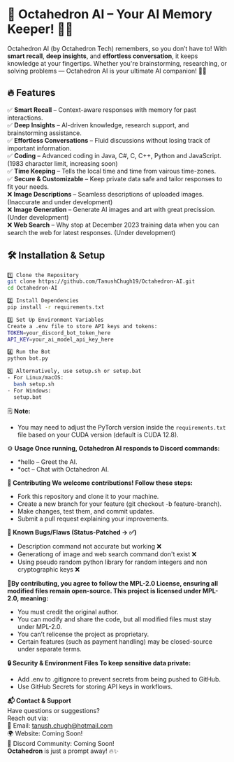 # 🚀 Octahedron AI – Your AI Memory Keeper! 🧠✨  

Octahedron AI (by Octahedron Tech) remembers, so you don’t have to! With **smart recall**, **deep insights**, and **effortless conversation**, it keeps knowledge at your fingertips. Whether you're brainstorming, researching, or solving problems — Octahedron AI is your ultimate AI companion! 🤖💡  

## 🔥 Features  
✅ **Smart Recall** – Context-aware responses with memory for past interactions.  
✅ **Deep Insights** – AI-driven knowledge, research support, and brainstorming assistance.  
✅ **Effortless Conversations** – Fluid discussions without losing track of important information.  
✅ **Coding** – Advanced coding in Java, C#, C, C++, Python and JavaScript. (1983 character limit, increasing soon)  
✅ **Time Keeping** – Tells the local time and time from vairous time-zones.  
✅ **Secure & Customizable** – Keep private data safe and tailor responses to fit your needs.  
❌ **Image Descriptions** – Seamless descriptions of uploaded images. (Inaccurate and under development)  
❌ **Image Generation** – Generate AI images and art with great precission. (Under development)  
❌ **Web Search** – Why stop at December 2023 training data when you can search the web for latest responses. (Under development)  

## 🛠 Installation & Setup  
```bash
1️⃣ Clone the Repository  
git clone https://github.com/TanushChugh19/Octahedron-AI.git
cd Octahedron-AI

2️⃣ Install Dependencies
pip install -r requirements.txt

3️⃣ Set Up Environment Variables
Create a .env file to store API keys and tokens:
TOKEN=your_discord_bot_token_here
API_KEY=your_ai_model_api_key_here

4️⃣ Run the Bot
python bot.py

5️⃣ Alternatively, use setup.sh or setup.bat
- For Linux/macOS:  
  bash setup.sh  
- For Windows:  
  setup.bat
```
🗒️ **Note:**  
- You may need to adjust the PyTorch version inside the `requirements.txt` file based on your CUDA version (default is CUDA 12.8).  

⚙️ **Usage Once running, Octahedron AI responds to Discord commands:**  
- *hello – Greet the AI.
- *oct <message> – Chat with Octahedron AI.

**👥 Contributing
We welcome contributions! Follow these steps:**
- Fork this repository and clone it to your machine.
- Create a new branch for your feature (git checkout -b feature-branch).
- Make changes, test them, and commit updates.
- Submit a pull request explaining your improvements.

**🐛 Known Bugs/Flaws (Status-Patched -> ✅)**  
- Description command not accurate but working ❌  
- Generationg of image and web search command don't exist ❌
- Using pseudo random python library for random integers and non cryptographic keys ❌  

**📜By contributing, you agree to follow the MPL-2.0 License, ensuring all modified files remain open-source. This project is licensed under MPL-2.0, meaning:**  
- You must credit the original author.
- You can modify and share the code, but all modified files must stay under MPL-2.0.
- You can’t relicense the project as proprietary.
- Certain features (such as payment handling) may be closed-source under separate terms.

**🔒 Security & Environment Files
To keep sensitive data private:**
- Add .env to .gitignore to prevent secrets from being pushed to GitHub.
- Use GitHub Secrets for storing API keys in workflows.

**📬 Contact & Support**  
Have questions or suggestions?  
Reach out via:  
📧 Email: [tanush.chugh@hotmail.com](mailto:tanush.chugh@hotmail.com)  
🌍 Website: Coming Soon!  
📡 Discord Community: Coming Soon!  
**Octahedron** is just a prompt away! 🔥✨  
